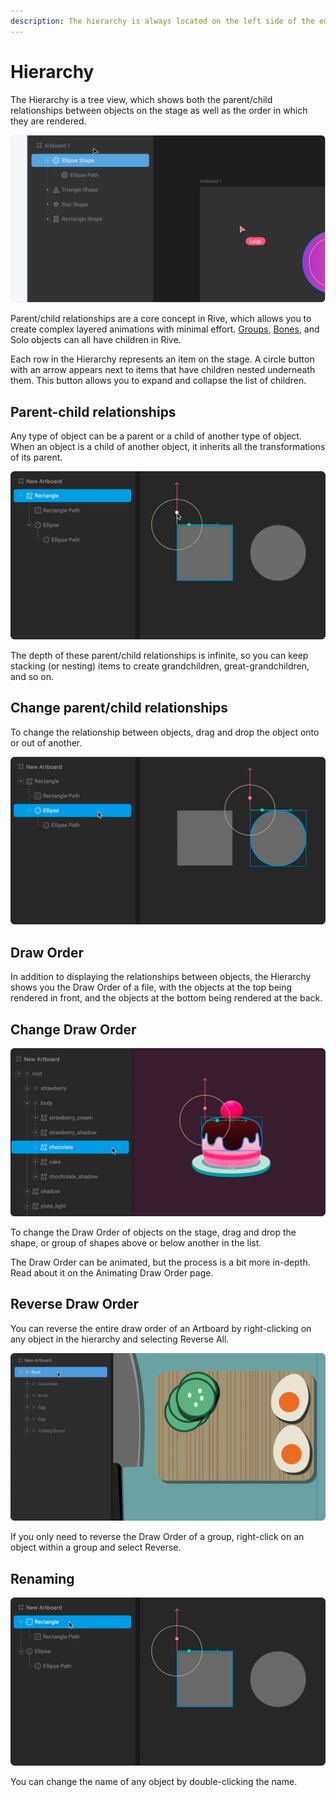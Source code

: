 ```yaml
---
description: The hierarchy is always located on the left side of the editor.
---
```


# Hierarchy

The Hierarchy is a tree view, which shows both the parent/child relationships between objects on the stage as well as the order in which they are rendered.

![](../../../.gitbook/assets/hierarchy_b.png)

Parent/child relationships are a core concept in Rive, which allows you to create complex layered animations with minimal effort. [Groups](../groups/), [Bones](../../manipulating-shapes/bones/), and Solo objects can all have children in Rive.

Each row in the Hierarchy represents an item on the stage. A circle button with an arrow appears next to items that have children nested underneath them. This button allows you to expand and collapse the list of children.

## Parent-child relationships

Any type of object can be a parent or a child of another type of object. When an object is a child of another object, it inherits all the transformations of its parent.

![](../../../.gitbook/assets/parent_child_relationships_b.gif)

The depth of these parent/child relationships is infinite, so you can keep stacking \(or nesting\) items to create grandchildren, great-grandchildren, and so on.

## Change parent/child relationships

To change the relationship between objects, drag and drop the object onto or out of another.

![](../../../.gitbook/assets/parent_child_change_.gif)

## Draw Order

In addition to displaying the relationships between objects, the Hierarchy shows you the Draw Order of a file, with the objects at the top being rendered in front, and the objects at the bottom being rendered at the back.

## Change Draw Order

![](../../../.gitbook/assets/hierarchy-order.gif)

To change the Draw Order of objects on the stage, drag and drop the shape, or group of shapes above or below another in the list. 

The Draw Order can be animated, but the process is a bit more in-depth. Read about it on the Animating Draw Order page.

## Reverse Draw Order

You can reverse the entire draw order of an Artboard by right-clicking on any object in the hierarchy and selecting Reverse All.

![](../../../.gitbook/assets/reverse_draw_order.gif)

If you only need to reverse the Draw Order of a group, right-click on an object within a group and select Reverse.

## Renaming

![](../../../.gitbook/assets/parent_child_name.gif)

You can change the name of any object by double-clicking the name.

